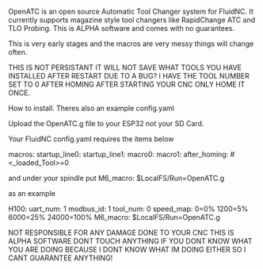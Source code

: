 OpenATC is an open source Automatic Tool Changer system for FluidNC.
It currently supports magazine style tool changers like RapidChange ATC and TLO Probing. 
This is ALPHA software and comes with no guarantees.

This is very early stages and the macros are very messy things will change often.

THIS IS NOT PERSISTANT IT WILL NOT SAVE WHAT TOOLS YOU HAVE INSTALLED AFTER RESTART
DUE TO A BUG? I HAVE THE TOOL NUMBER SET TO 0 AFTER HOMING AFTER STARTING YOUR CNC ONLY HOME IT ONCE.

How to install. Theres also an example config.yaml 

Upload the OpenATC.g file to your ESP32 not your SD Card.

Your FluidNC config.yaml requires the items below

macros:
  startup_line0:
  startup_line1:
  macro0:
  macro1: 
  after_homing: #<_loaded_Tool>=0 

and under your spindle put
  M6_macro: $LocalFS/Run=OpenATC.g

  as an example

H100:
  uart_num: 1
  modbus_id: 1
  tool_num: 0
  speed_map: 0=0% 1200=5% 6000=25% 24000=100%
  M6_macro: $LocalFS/Run=OpenATC.g
  
  NOT RESPONSIBLE FOR ANY DAMAGE DONE TO YOUR CNC THIS IS ALPHA SOFTWARE DONT TOUCH ANYTHING IF YOU DONT KNOW WHAT YOU ARE DOING BECAUSE I DONT KNOW WHAT IM DOING EITHER SO I CANT GUARANTEE ANYTHING!
